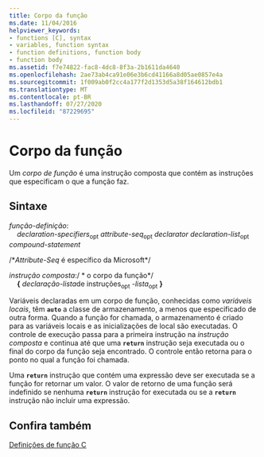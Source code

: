 ```yaml
---
title: Corpo da função
ms.date: 11/04/2016
helpviewer_keywords:
- functions [C], syntax
- variables, function syntax
- function definitions, function body
- function body
ms.assetid: f7e74822-fac8-4dc8-8f3a-2b1611da4640
ms.openlocfilehash: 2ae73ab4ca91e06e3b6cd41166a8d05ae0857e4a
ms.sourcegitcommit: 1f009ab0f2cc4a177f2d1353d5a38f164612bdb1
ms.translationtype: MT
ms.contentlocale: pt-BR
ms.lasthandoff: 07/27/2020
ms.locfileid: "87229695"
---
```

# <a name="function-body"></a>Corpo da função

Um *corpo de função* é uma instrução composta que contém as instruções que especificam o que a função faz.

## <a name="syntax"></a>Sintaxe

*função-definição*:<br/>
&nbsp;&nbsp;&nbsp;&nbsp;*declaration-specifiers*<sub>opt</sub> *attribute-seq*<sub>opt</sub> *declarator* *declaration-list*<sub>opt</sub> *compound-statement*

/\**Attribute-Seq* é específico da Microsoft\*/

*instrução composta*:/ \* o corpo da função\*/<br/>
&nbsp;&nbsp;&nbsp;&nbsp;**{** *declaração-lista*de instruções<sub>opt</sub> *-lista*<sub>opt</sub> **}**

Variáveis declaradas em um corpo de função, conhecidas como *variáveis locais*, têm **`auto`** a classe de armazenamento, a menos que especificado de outra forma. Quando a função for chamada, o armazenamento é criado para as variáveis locais e as inicializações de local são executadas. O controle de execução passa para a primeira instrução na *instrução composta* e continua até que uma **`return`** instrução seja executada ou o final do corpo da função seja encontrado. O controle então retorna para o ponto no qual a função foi chamada.

Uma **`return`** instrução que contém uma expressão deve ser executada se a função for retornar um valor. O valor de retorno de uma função será indefinido se nenhuma **`return`** instrução for executada ou se a **`return`** instrução não incluir uma expressão.

## <a name="see-also"></a>Confira também

[Definições de função C](../c-language/c-function-definitions.md)
